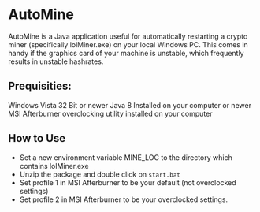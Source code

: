 # AutoMine

AutoMine is a Java application useful for automatically restarting a crypto miner (specifically lolMiner.exe) on your local Windows PC. This comes in handy if the graphics card of your machine is unstable, which frequently results in unstable hashrates.

## Prequisities:
Windows Vista 32 Bit or newer
Java 8 Installed on your computer or newer
MSI Afterburner overclocking utility installed on your computer

## How to Use
- Set a new environment variable MINE_LOC to the directory which contains lolMiner.exe
- Unzip the package and double click on `start.bat`
- Set profile 1 in MSI Afterburner to be your default (not overclocked settings)
- Set profile 2 in MSI Afterburner to be your overclocked settings.

